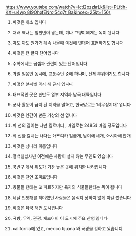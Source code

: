 https://www.youtube.com/watch?v=Icd2ozzhrLk&list=PLfdh-KXHu4wp_8I9OhqfENrot54g7t_Ba&index=25&t=156s

1. 이것은 채소 입니다
2. 재배 역사는 칠천년이 넘는데, 개나 고양이에게는 독이 됩니다
3. 까도 까도 뭔가가 계속 나올때 이것에 빗대어 표현하기도 합니다

1. 이것은 한 글자 단어입니다
2. 수학에서는 곱셈과 관련이 있는 단어입니다
3. 과일 일음인 동시에, 교통수단 중에 하나며, 신체 부위이기도 합니다 

1. 이것은 알파벳 약자 세 글자 입니다
2. 대표적인 곳은 한반도 일부 지역과 남극 대륙입니다
3. 군사 활동이 금지 된 지역을 말하고,  한국말로는 '비무장지대' 입니다

1. 이것은 인간이 만든 가상의 선 입니다
2. 이 선의 길이는 사만 킬로미터 , 마일로는 24854 마일 정도입니다
3. 이 선을 걸치는 나라는 아프리카 일곱개, 남미에 세개, 아시아에 한개

1. 이것은 섬나라 이름입니다
2. 팔백칠십사년 이전에은 사람이 살지 않는  무인도 였습니다
3. 북반구 에서 위도가 가장 높은 곳에 위치한 나라입니다

1. 이것은 천연 조미료입니다
2. 동물들 한태는 꼬 피료하지만 육지의 식물들한태는 독이 됩니다
3. 예날 먼항해를 해야했던 사람들은 음식이 상하지 않게 이걸 썼습니다

1. 이것은 미국 해안 도시입니다
2. 국방, 무역, 관광, 제조어비 이 도시에 주요 산업 입니다
3. california에 있고, mexico tijuana 와  국경을 접하고 있습니다